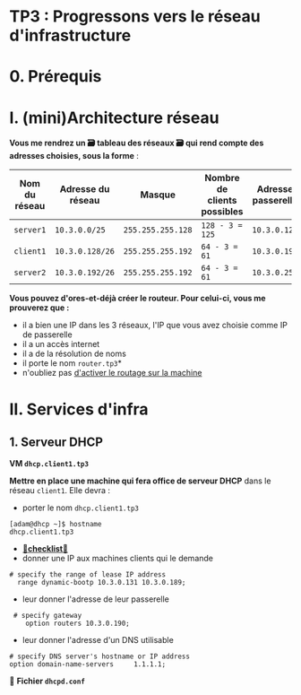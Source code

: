 # TP3 : Progressons vers le réseau d'infrastructure
# 0. Prérequis
# I. (mini)Architecture réseau

**Vous me rendrez un 🗃️ tableau des réseaux 🗃️ qui rend compte des adresses choisies, sous la forme** :

| Nom du réseau | Adresse du réseau | Masque            | Nombre de clients possibles | Adresse passerelle | [Adresse broadcast|
|---------------|-------------------|-------------------|-----------------------------|--------------------|-------------------|
| `server1`     | `10.3.0.0/25`     | `255.255.255.128` | `128 - 3 = 125`             | `10.3.0.126`       | `10.3.0.127`      |
| `client1`     | `10.3.0.128/26`   | `255.255.255.192` | `64 - 3 = 61`               | `10.3.0.190`       | `10.3.0.191`      |
| `server2`     | `10.3.0.192/26`   | `255.255.255.192` | `64 - 3 = 61`               | `10.3.0.254`       | `10.3.3.255`      |

**Vous pouvez d'ores-et-déjà créer le routeur. Pour celui-ci, vous me prouverez que :**

- il a bien une IP dans les 3 réseaux, l'IP que vous avez choisie comme IP de passerelle
- il a un accès internet
- il a de la résolution de noms
- il porte le nom `router.tp3`*
- n'oubliez pas [d'activer le routage sur la machine](../../cours/memo/rocky_network.md#activation-du-routage)

# II. Services d'infra
## 1. Serveur DHCP

**VM `dhcp.client1.tp3`**

**Mettre en place une machine qui fera office de serveur DHCP** dans le réseau `client1`. Elle devra :

- porter le nom `dhcp.client1.tp3`
```
[adam@dhcp ~]$ hostname
dhcp.client1.tp3
```
- [📝**checklist**📝](#checklist)
- donner une IP aux machines clients qui le demande
```
# specify the range of lease IP address
  range dynamic-bootp 10.3.0.131 10.3.0.189;
```
- leur donner l'adresse de leur passerelle
```
 # specify gateway
    option routers 10.3.0.190;
```
- leur donner l'adresse d'un DNS utilisable
```
# specify DNS server's hostname or IP address
option domain-name-servers     1.1.1.1; 
```

📁 **Fichier `dhcpd.conf`**

